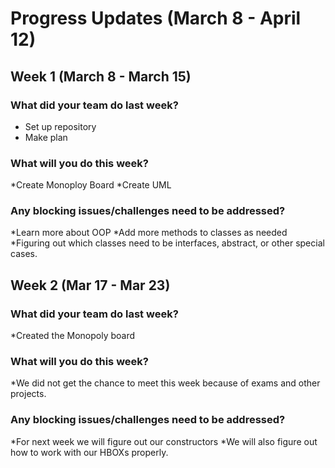 # Progress Updates (March 8 - April 12)

## Week 1 (March 8 - March 15)

### What did your team do last week?
* Set up repository
* Make plan

### What will you do this week?
 *Create Monoploy Board
 *Create UML
### Any blocking issues/challenges need to be addressed?
 *Learn more about OOP
 *Add more methods to classes as needed
 *Figuring out which classes need to be interfaces, abstract, or other special cases. 

## Week 2 (Mar 17 - Mar 23)

### What did your team do last week?
 *Created the Monopoly board

### What will you do this week?
 *We did not get the chance to meet this week because of exams and other projects. 

### Any blocking issues/challenges need to be addressed?
 *For next week we will figure out our constructors
 *We will also figure out how to work with our HBOXs properly. 